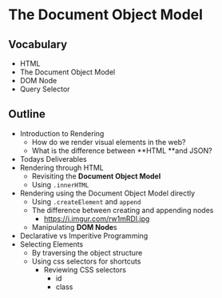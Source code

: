 # The Document Object Model

## Vocabulary

- HTML
- The Document Object Model
- DOM Node
- Query Selector

## Outline

- Introduction to Rendering
  - How do we render visual elements in the web?
  - What is the difference between **HTML **and JSON?
- Todays Deliverables
- Rendering through HTML
  - Revisiting the **Document Object Model**
  - Using `.innerHTML`
- Rendering using the Document Object Model directly
  - Using `.createElement` and `append`
  - The difference between creating and appending nodes
    - https://i.imgur.com/rw1mRDl.jpg
  - Manipulating **DOM Node**s
- Declarative vs Imperitive Programming
- Selecting Elements
  - By traversing the object structure
  - Using css selectors for shortcuts
    - Reviewing CSS selectors
      - id
      - class
